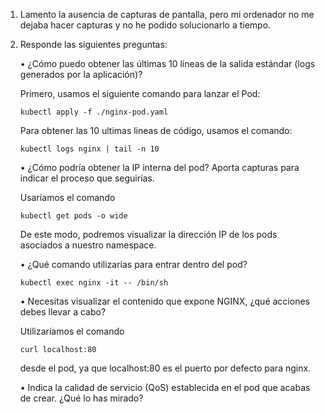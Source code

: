 1. Lamento la ausencia de capturas de pantalla, pero mi ordenador no me dejaba hacer capturas y no he podido solucionarlo a tiempo.

2. Responde las siguientes preguntas:

   • ¿Cómo puedo obtener las últimas 10 líneas de la salida estándar (logs generados por la aplicación)?

   Primero, usamos el siguiente comando para lanzar el Pod:

   `kubectl apply -f ./nginx-pod.yaml`

   Para obtener las 10 ultimas lineas de código, usamos el comando:

   `kubectl logs nginx | tail -n 10`

   • ¿Cómo podría obtener la IP interna del pod? Aporta capturas para indicar el proceso que seguirías.

   Usaríamos el comando 

   `kubectl get pods -o wide`

   De este modo, podremos visualizar la dirección IP de los pods asociados a nuestro namespace.

   • ¿Qué comando utilizarías para entrar dentro del pod?

   `kubectl exec nginx -it -- /bin/sh`

   • Necesitas visualizar el contenido que expone NGINX, ¿qué acciones
   debes llevar a cabo?

   Utilizaríamos el comando 

   `curl localhost:80`

   desde el pod, ya que localhost:80 es el puerto por defecto para nginx.

   • Indica la calidad de servicio (QoS) establecida en el pod que acabas de crear. ¿Qué lo has mirado?
